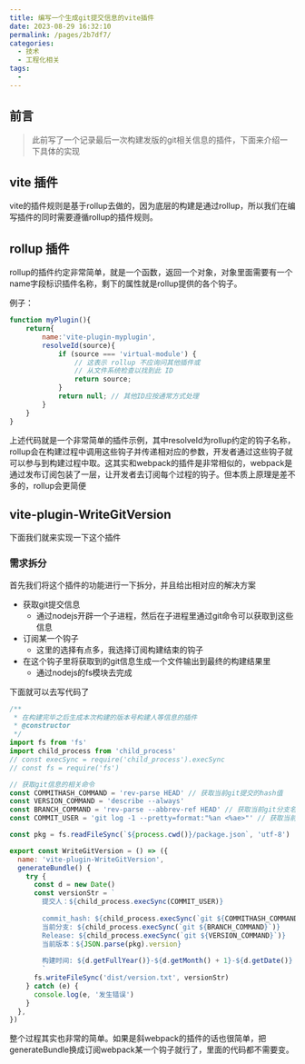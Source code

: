 ```yaml
---
title: 编写一个生成git提交信息的vite插件
date: 2023-08-29 16:32:10
permalink: /pages/2b7df7/
categories:
  - 技术
  - 工程化相关
tags:
  - 
---
```

## 前言
> 此前写了一个记录最后一次构建发版的git相关信息的插件，下面来介绍一下具体的实现

## vite 插件
vite的插件规则是基于rollup去做的，因为底层的构建是通过rollup，所以我们在编写插件的同时需要遵循rollup的插件规则。

## rollup 插件
rollup的插件约定非常简单，就是一个函数，返回一个对象，对象里面需要有一个name字段标识插件名称，剩下的属性就是rollup提供的各个钩子。

例子：
```js
function myPlugin(){
    return{
        name:'vite-plugin-myplugin',
        resolveId(source){
            if (source === 'virtual-module') {
                // 这表示 rollup 不应询问其他插件或
                // 从文件系统检查以找到此 ID
                return source;
            }
            return null; // 其他ID应按通常方式处理
        }
    }
}
```
上述代码就是一个非常简单的插件示例，其中resolveId为rollup约定的钩子名称，rollup会在构建过程中调用这些钩子并传递相对应的参数，开发者通过这些钩子就可以参与到构建过程中取。这其实和webpack的插件是非常相似的，webpack是通过发布订阅包装了一层，让开发者去订阅每个过程的钩子。但本质上原理是差不多的，rollup会更简便

## vite-plugin-WriteGitVersion
下面我们就来实现一下这个插件
### 需求拆分
首先我们将这个插件的功能进行一下拆分，并且给出相对应的解决方案
- 获取git提交信息
  - 通过nodejs开辟一个子进程，然后在子进程里通过git命令可以获取到这些信息 
- 订阅某一个钩子
  - 这里的选择有点多，我选择订阅构建结束的钩子 
- 在这个钩子里将获取到的git信息生成一个文件输出到最终的构建结果里
  - 通过nodejs的fs模块去完成 

下面就可以去写代码了
```js
/**
 * 在构建完毕之后生成本次构建的版本号构建人等信息的插件
 * @constructor
 */
import fs from 'fs'
import child_process from 'child_process'
// const execSync = require('child_process').execSync
// const fs = require('fs')

// 获取git信息的相关命令
const COMMITHASH_COMMAND = 'rev-parse HEAD' // 获取当前git提交的hash值
const VERSION_COMMAND = 'describe --always'
const BRANCH_COMMAND = 'rev-parse --abbrev-ref HEAD' // 获取当前git分支名称
const COMMIT_USER = 'git log -1 --pretty=format:"%an <%ae>"' // 获取当前提交人信息

const pkg = fs.readFileSync(`${process.cwd()}/package.json`, 'utf-8')

export const WriteGitVersion = () => ({
  name: 'vite-plugin-WriteGitVersion',
  generateBundle() {
    try {
      const d = new Date()
      const versionStr = `
        提交人：${child_process.execSync(COMMIT_USER)}
        
        commit_hash: ${child_process.execSync(`git ${COMMITHASH_COMMAND}`)}
        当前分支: ${child_process.execSync(`git ${BRANCH_COMMAND}`)}
        Release: ${child_process.execSync(`git ${VERSION_COMMAND}`)}
        当前版本：${JSON.parse(pkg).version}
        
        构建时间: ${d.getFullYear()}-${d.getMonth() + 1}-${d.getDate()} ${d.getHours()}:${d.getMinutes()}
        `
      fs.writeFileSync('dist/version.txt', versionStr)
    } catch (e) {
      console.log(e, '发生错误')
    }
  },
})

```
整个过程其实也非常的简单。如果是斜webpack的插件的话也很简单，把generateBundle换成订阅webpack某一个钩子就行了，里面的代码都不需要变。

